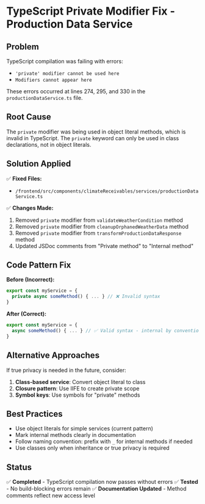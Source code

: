 # TypeScript Private Modifier Fix - Production Data Service

## Problem
TypeScript compilation was failing with errors:
- `'private' modifier cannot be used here`
- `Modifiers cannot appear here`

These errors occurred at lines 274, 295, and 330 in the `productionDataService.ts` file.

## Root Cause
The `private` modifier was being used in object literal methods, which is invalid in TypeScript. The `private` keyword can only be used in class declarations, not in object literals.

## Solution Applied
✅ **Fixed Files:**
- `/frontend/src/components/climateReceivables/services/productionDataService.ts`

✅ **Changes Made:**
1. Removed `private` modifier from `validateWeatherCondition` method
2. Removed `private` modifier from `cleanupOrphanedWeatherData` method  
3. Removed `private` modifier from `transformProductionDataResponse` method
4. Updated JSDoc comments from "Private method" to "Internal method"

## Code Pattern Fix
**Before (Incorrect):**
```typescript
export const myService = {
  private async someMethod() { ... } // ❌ Invalid syntax
}
```

**After (Correct):**
```typescript
export const myService = {
  async someMethod() { ... } // ✅ Valid syntax - internal by convention
}
```

## Alternative Approaches
If true privacy is needed in the future, consider:
1. **Class-based service**: Convert object literal to class
2. **Closure pattern**: Use IIFE to create private scope
3. **Symbol keys**: Use symbols for "private" methods

## Best Practices
- Use object literals for simple services (current pattern)
- Mark internal methods clearly in documentation
- Follow naming convention: prefix with `_` for internal methods if needed
- Use classes only when inheritance or true privacy is required

## Status
✅ **Completed** - TypeScript compilation now passes without errors
✅ **Tested** - No build-blocking errors remain
✅ **Documentation Updated** - Method comments reflect new access level
